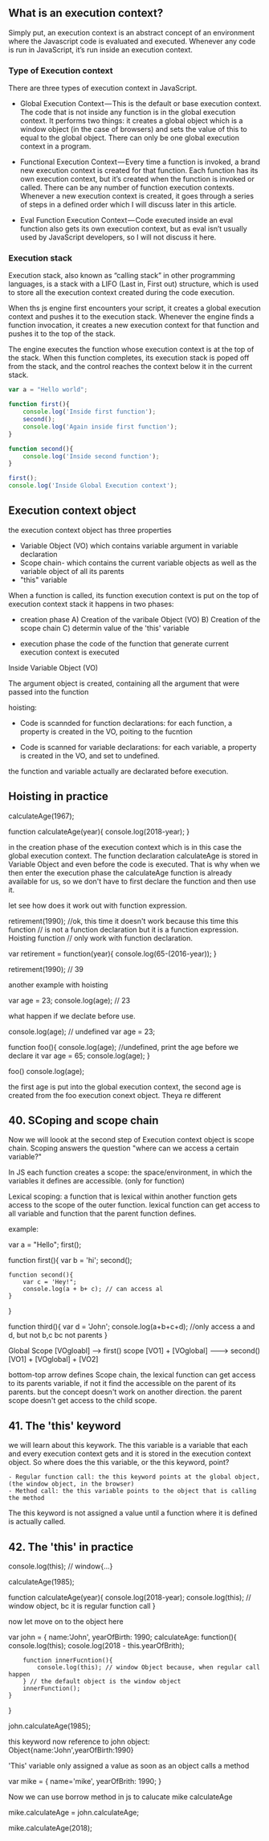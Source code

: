 ## What is an execution context?

Simply put, an execution context is an abstract concept of an environment where the Javascript code is evaluated and executed. Whenever any code is run in JavaScript, it’s run inside an execution context.

### Type of Execution context

There are three types of execution context in JavaScript.

+ Global Execution Context — This is the default or base execution context. The code that is not inside any function is in the global execution context. It performs two things: it creates a global object which is a window object (in the case of browsers) and sets the value of this to equal to the global object. There can only be one global execution context in a program.

+ Functional Execution Context — Every time a function is invoked, a brand new execution context is created for that function. Each function has its own execution context, but it’s created when the function is invoked or called. There can be any number of function execution contexts. Whenever a new execution context is created, it goes through a series of steps in a defined order which I will discuss later in this article.

+ Eval Function Execution Context — Code executed inside an eval function also gets its own execution context, but as eval isn’t usually used by JavaScript developers, so I will not discuss it here.

### Execution stack

Execution stack, also known as “calling stack” in other programming languages, is a stack with a LIFO (Last in, First out) structure, which is used to store all the execution context created during the code execution.

When ths js engine first encounters your script, it creates a global execution context and pushes it to the execution stack. Whenever the engine finds a function invocation, it creates a new execution context for that function and pushes it to the top of the stack. 

The engine executes the function whose execution context is at the top of the stack. When this function completes, its execution stack is poped off from the stack, and the control reaches the context below it in the current stack.
```js
var a = "Hello world";

function first(){
    console.log('Inside first function');
    second();
    console.log('Again inside first function');
}

function second(){
    console.log('Inside second function');
}

first();
console.log('Inside Global Execution context');

```
## Execution context object

the execution context object has three properties

- Variable Object (VO) which contains variable argument in variable declaration 
- Scope chain- which contains the current variable objects as well as the variable object of all its parents
- "this" variable 

When a function is called, its function execution context is put on the top of execution context stack it happens in two phases:

- creation phase
    A) Creation of the varibale Object (VO)
    B) Creation of the scope chain
    C) determin value of the 'this' variable
    
- execution phase
    the code of the function that generate current execution context is executed
    
Inside Variable Object (VO)

The argument object is created, containing all the argument that were passed into the function

hoisting:

- Code is scannded for function declarations: for each function, a property is created  in the VO, poiting to the fucntion

- Code is scanned for variable declarations: for each variable, a property is created in the VO, and set to undefined.

the function and variable actually are declarated before execution.

## Hoisting in practice


calculateAge(1967);

function calculateAge(year){
    console.log(2018-year);
}

in the creation phase of the execution context which is in this case the global execution context. The function declaration calculateAge is stored in Variable Object and even before the code is executed. That is why when we then enter the execution phase the calculateAge function is already available for us, so we don't have to first declare the function and then use it. 

let see how does it work out with function expression.

retirement(1990); //ok, this time it doesn't work because this time this function   // is not a function declaration but it is a function expression. Hoisting function // only work with function declaration.

var retirement = function(year){
    console.log(65-(2016-year));
}

retirement(1990); // 39


another example with hoisting


var age = 23;
console.log(age); // 23

what happen if we declate before use. 

console.log(age); // undefined
var age = 23;


function foo(){
    console.log(age); //undefined, print the age before we declare it 
    var age = 65;
    console.log(age);
}

foo()
console.log(age);

the first age is put into the global execution context, the second age is created from the foo execution conext object. Theya re different

## 40. SCoping and scope chain

Now we will loook at the second step of Execution context object is scope chain. Scoping answers the question "where can we access a certain variable?"

In JS each function creates a scope: the space/environment, in which the variables it defines are accessible. (only for function)

Lexical scoping: a function that is lexical within another function gets access to the scope of the outer function. lexical function can get access to all variable and function that the parent function defines. 

example:

var a = "Hello";
first();

function first(){
    var b = 'hi';
    second();
    
    function second(){
        var c = 'Hey!";
        console.log(a + b+ c); // can access al
    }
}

function third(){
    var d = 'John';
    console.log(a+b+c+d); //only access a and d, but not b,c bc not parents
}

Global Scope [VOgloabl]
--> first() scope [VO1] + [VOglobal]
    ---> second() [VO1] + [VOglobal] + [VO2]
    
bottom-top arrow defines Scope chain, the lexical function can get access to its parents variable, if not it find the accessible on the parent of its parents. but the concept doesn't work on another direction. the parent scope doesn't get access to the child scope.

## 41. The 'this' keyword

we will learn about this keywork. The this variable is a variable that each and every execution context gets and it is stored in the execution context object. So where does the this variable, or the this keyword, point? 

    - Regular function call: the this keyword points at the global object, (the window object, in the browser)
    - Method call: the this variable points to the object that is calling the method

The this keyword is not assigned a value until a function where it is defined is actually called.

## 42. The 'this' in practice

console.log(this); // window{...}

calculateAge(1985);

function calculateAge(year){
    console.log(2018-year);
    console.log(this); // window object, bc it is regular function call
}

now let move on to the object here

var john = {
    name:'John',
    yearOfBirth: 1990;
    calculateAge: function(){
        console.log(this);
        cosole.log(2018 - this.yearOfBrith);
        
        function innerFucntion(){
            console.log(this); // window Object because, when regular call happen
        } // the default object is the window object
        innerFunction();
    }
}

john.calculateAge(1985);

this keyword now reference to john object: Object{name:'John',yearOfBirth:1990}

'This' variable only assigned a value as soon as an object calls a method 

var mike = {
    name='mike',
    yearOfBrith: 1990;
}

Now we can use borrow method in js to calucate mike calculateAge

mike.calculateAge = john.calculateAge;

mike.calculateAge(2018);
















